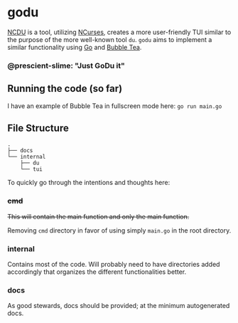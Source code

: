 # godu
[NCDU](https://dev.yorhel.nl/ncdu) is a tool, utilizing [NCurses](https://ftp.gnu.org/pub/gnu/ncurses/), creates a more user-friendly TUI similar to the purpose of the more well-known tool `du`.
`godu` aims to implement a similar functionality using [Go](https://go.dev/) and [Bubble Tea](https://github.com/charmbracelet/bubbletea).

### @prescient-slime: "Just GoDu it"

## Running the code (so far)
I have an example of Bubble Tea in fullscreen mode here: `go run main.go`

## File Structure
```
.
├── docs
└── internal
    ├── du
    └── tui
```

To quickly go through the intentions and thoughts here:

### ~~cmd~~
~~This will contain the main function and only the main function.~~

Removing `cmd` directory in favor of using simply `main.go` in the root directory.

### internal
Contains most of the code. Will probably need to have directories added accordingly that organizes the different functionalities better.

### docs
As good stewards, docs should be provided; at the minimum autogenerated docs.

